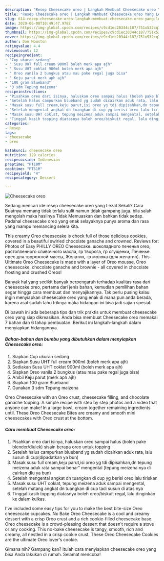 ```yaml
---
description: "Resep Cheesecake oreo | Langkah Membuat Cheesecake oreo Yang Lezat Sekali"
title: "Resep Cheesecake oreo | Langkah Membuat Cheesecake oreo Yang Lezat Sekali"
slug: 614-resep-cheesecake-oreo-langkah-membuat-cheesecake-oreo-yang-lezat-sekali
date: 2020-06-08T10:49:47.978Z
image: https://img-global.cpcdn.com/recipes/c9cd1ec20344c187/751x532cq70/cheesecake-oreo-foto-resep-utama.jpg
thumbnail: https://img-global.cpcdn.com/recipes/c9cd1ec20344c187/751x532cq70/cheesecake-oreo-foto-resep-utama.jpg
cover: https://img-global.cpcdn.com/recipes/c9cd1ec20344c187/751x532cq70/cheesecake-oreo-foto-resep-utama.jpg
author: Don Houston
ratingvalue: 4.4
reviewcount: 12
recipeingredient:
- "Cup ukuran sedang"
- " Susu UHT full cream 900ml boleh merk apa ajh"
- " Susu UHT coklat 900ml boleh merk apa ajh"
- " Oreo vanila 2 bungkus atau mau pake regal juga bisa"
- " Keju parut merk aph ajh"
- "100 gram Blueband"
- "3 sdm Tepung maizena"
recipeinstructions:
- "Pisahkan oreo dari isinya, haluskan oreo sampai halus (boleh pake blender/diulek) sisain berapa oreo untuk topping"
- "Setelah halus campurkan blueband yg sudah dicairkan aduk rata, lalu susun di cup(dipadatkan ya bun)"
- "Masak susu full cream,keju parut,isi oreo yg tdi dipisahkan,dn tepung meizena aduk rata sampai benar&#34; mengental (tepung meizena nya di cairkan dlu ya bun)"
- "Setelah mengental angkat dn tuangkan di cup yg berisi oreo lalu tiriskan"
- "Masak susu UHT coklat, tepung meizena aduk sampai mengental, setelah matang angkat dn tuangkan di cup tadi susun di atas nya"
- "Tinggal kasih topping diatasnya boleh oreo/biskuit regal, lalu dinginkan ke dalam kulkas."
categories:
- Resep
tags:
- cheesecake
- oreo

katakunci: cheesecake oreo 
nutrition: 129 calories
recipecuisine: Indonesian
preptime: "PT10M"
cooktime: "PT51M"
recipeyield: "4"
recipecategory: Dessert

---
```



![Cheesecake oreo](https://img-global.cpcdn.com/recipes/c9cd1ec20344c187/751x532cq70/cheesecake-oreo-foto-resep-utama.jpg)

Sedang mencari ide resep cheesecake oreo yang Lezat Sekali? Cara Buatnya memang tidak terlalu sulit namun tidak gampang juga. bila salah mengolah maka hasilnya Tidak Memuaskan dan bahkan tidak sedap. Padahal cheesecake oreo yang enak selayaknya punya aroma dan rasa yang mampu memancing selera kita.

This creamy Oreo cheesecake is chock full of those delicious cookies, covered in a beautiful swirled chocolate ganache and crowned. Reviews for: Photos of Easy PHILLY OREO Cheesecake. шоколадного печенья oreo, растопленного сливочного масла, гр творога, гр сгущенки, Печенье орео для творожной массы, Желатин, гр молока (для желатин). This Ultimate Oreo Cheesecake is made with a layer of Oreo mousse, Oreo cheesecake, chocolate ganache and brownie - all covered in chocolate frosting and crushed Oreos!

Banyak hal yang sedikit banyak berpengaruh terhadap kualitas rasa dari cheesecake oreo, pertama dari jenis bahan, kemudian pemilihan bahan segar hingga cara membuat dan menyajikannya. Tak perlu pusing kalau ingin menyiapkan cheesecake oreo yang enak di mana pun anda berada, karena asal sudah tahu triknya maka hidangan ini bisa jadi sajian spesial.


Di bawah ini ada beberapa tips dan trik praktis untuk membuat cheesecake oreo yang siap dikreasikan. Anda bisa membuat Cheesecake oreo memakai 7 bahan dan 6 tahap pembuatan. Berikut ini langkah-langkah dalam menyiapkan hidangannya.

<!--inarticleads1-->

##### Bahan-bahan dan bumbu yang dibutuhkan dalam menyiapkan Cheesecake oreo:

1. Siapkan Cup ukuran sedang
1. Siapkan  Susu UHT full cream 900ml (boleh merk apa ajh)
1. Sediakan  Susu UHT coklat 900ml (boleh merk apa ajh)
1. Siapkan  Oreo vanila 2 bungkus (atau mau pake regal juga bisa)
1. Ambil  Keju parut (merk aph ajh)
1. Siapkan 100 gram Blueband
1. Gunakan 3 sdm Tepung maizena


Oreo Cheesecake with an Oreo crust, cheesecake filling, and chocolate ganache topping. A simple recipe with step by step photos and a video that anyone can make! In a large bowl, cream together remaining ingredients until. These Oreo Cheesecake Bites are creamy and smooth mini cheesecakes with Oreo crust at the bottom. 

<!--inarticleads2-->

##### Cara membuat Cheesecake oreo:

1. Pisahkan oreo dari isinya, haluskan oreo sampai halus (boleh pake blender/diulek) sisain berapa oreo untuk topping
1. Setelah halus campurkan blueband yg sudah dicairkan aduk rata, lalu susun di cup(dipadatkan ya bun)
1. Masak susu full cream,keju parut,isi oreo yg tdi dipisahkan,dn tepung meizena aduk rata sampai benar&#34; mengental (tepung meizena nya di cairkan dlu ya bun)
1. Setelah mengental angkat dn tuangkan di cup yg berisi oreo lalu tiriskan
1. Masak susu UHT coklat, tepung meizena aduk sampai mengental, setelah matang angkat dn tuangkan di cup tadi susun di atas nya
1. Tinggal kasih topping diatasnya boleh oreo/biskuit regal, lalu dinginkan ke dalam kulkas.


I&#39;ve included some easy tips for you to make the best bite-size Oreo cheesecake cupcakes. No Bake Oreo Cheesecake is a cool and creamy dessert with a crisp Oreo crust and a rich cookie-filled cheesecake base. Oreo cheesecake is a crowd-pleasing dessert that doesn&#39;t require a stove or any cooking. This no-bake cheesecake is tangy, smooth, rich and creamy, all nestled in a crisp cookie crust. These Oreo Cheesecake Cookies are the ultimate Oreo lover&#39;s cookie. 

Gimana nih? Gampang kan? Itulah cara menyiapkan cheesecake oreo yang bisa Anda lakukan di rumah. Selamat mencoba!
